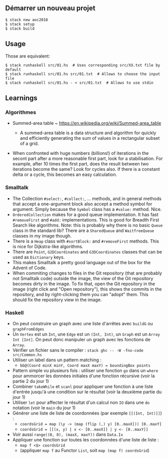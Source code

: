 ## Démarrer un nouveau projet

```
$ stack new aoc2018
$ stack setup
$ stack build
```

## Usage

Those are equivalent:
```
$ stack runhaskell src/01.hs  # Uses corresponding src/XX.txt file by default
$ stack runhaskell src/01.hs src/01.txt  # Allows to choose the input file
$ stack runhaskell src/01.hs - < src/01.txt  # Allows to use stdin
```

## Learnings

### Algorithmes

- Summed-area table ~ <https://en.wikipedia.org/wiki/Summed-area_table>
    - A summed-area table is a data structure and algorithm for quickly and
      efficiently generating the sum of values in a rectangular subset of a
      grid.

- When confronted with huge numbers (billions!) of iterations in the secont
  part after a more reasonable first part, look for a stabilisation. For
  example, after 10 times the first part, does the result between two
  iterations become the same? Look for cycles also. If there is a constant
  delta or a cycle, this becomes an easy calculation.

### Smalltalk

- The Collection `#select:`, `#collect:`, ... methods, and in general methods
  that accept a one-argument block also accept a method symbol for argument.
  Simply because the `Symbol` class has a `#value:` method.  Nice.
- `OrderedCollection` makes for a good queue implementation. It has fast
  `#removeFirst` and `#add:` implementations. This is good for Breadth First
  Search like algorithms. Note: this is probably why there is no basic `Queue`
  class in the standard lib? There are a `SharedQueue` and `WaitfreeQueue`
  classes in my image though.
- There is a `Heap` class with `#sortBlock:` and `#removeFirst` methods. This
  is nice for Dijkstra-like algorithms.
- There are `Point`, `G2DCoordinates` and `G3DCoordinates` classes that can be
  used as `Dictionary` keys.
- This makes Smalltalk a pretty good language out of the box for the Advent of
  Code.
- When commiting changes to files in the Git repository (that are probably not
  Smalltalk code) outside the image, the view of the Git repository becomes
  dirty in the image. To fix that, open the Git repository in the image (right
  click and "Open repository"), this shows the commits in the repository, and
  by right-clicking them you can "adopt" them. This should fix the repository
  view in the image.

### Haskell

- On peut construire un graph avec une liste d'arrêtes avec `buildG` ou `graphFromEdges`
- Un `Vertex` est un `Int`, une `Edge` est un `(Int, Int)`, un `Graph` est un
  `Array Int [Int]`. On peut donc manipuler un graph avec les fonctions de
  `Array`.
- Vérifier un fichier sans le compiler : `stack ghc -- -W -fno-code src/Common.hs`
- Utiliser un label dans un pattern matching :
    - `bb@(Coord minX minY, Coord maxX maxY) = boundingBox points`
- Pattern simple vu plusieurs fois : utiliser une fonction `go` dans un `where` pour ammorcer les données initiales d'une fonction récursive (voir la partie 2 du jour 1)
- Combiner `takeWhile` et `scanl` pour appliquer une fonction à une liste d'entrée jusqu'à une condition sur le résultat (voir la deuxième partie du jour 1)
- Utiliser `let` pour affecter le résultat d'un calcul non `IO` dans une `do` notation (voir le `main` du jour 1)
- Générer une liste de liste de coordonnées (par exemple `[[(Int, Int)]]`) :
    - `coordsGrid = map (\y -> (map (flip (,) y) [0..maxX])) [0..maxY]`
    - `coordsGrid = [[(x, y) | x <- [0..maxX]] | y <- [0..maxY]]`
- Voir aussi `range((0, 0), (maxX, maxY))` dans `Data.Ix`
- Appliquer une fonction sur toutes les coordonnées d'une liste de liste :
    - `map f <$> coordsGrid`
    - (appliquer `map f` au Functor `List`, soit `map (map f) coordsGrid`)
